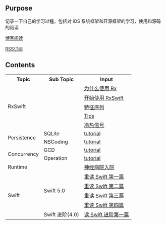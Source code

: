 ## Purpose

记录一下自己的学习过程，包括对 iOS 系统框架和开源框架的学习，使用和源码的阅读

[博客阅读](https://hotchner.github.io/)

[RSS订阅](https://hotchner.github.io/feed.xml)

## Contents

<table>
  <tr>
    <th>Topic</th>
    <th>Sub Topic</th>
    <th>Input</th>
  </tr>
  <tr>
    <td rowspan="5">RxSwift</td>
    <td rowspan="5"></td>
    <td><a href="_posts/RxSwift/2019-06-30-why.md">为什么使用 Rx</a></td>
  </tr>
  <tr>
    <td><a href="_posts/RxSwift/2019-07-01-get-start.md">开始使用 RxSwift</a></td>
  </tr>
  <tr>
    <td><a href="_posts/RxSwift/2019-07-02-traits.md">特征序列</a></td>
  </tr>
  <tr>
    <td><a href="_posts/RxSwift/2019-07-03-tips.md">Tips</a></td>
  </tr>
  <tr>
    <td><a href="_posts/RxSwift/2019-07-03-hot-cold-observables.md">冷热信号</a></td>
  </tr>
  <tr>
    <td rowspan="2">Persistence</td>
    <td>SQLite</td>
    <td><a href="_posts/Persistence/SQLite/2019-06-27-SQLite-tutorial.md">tutorial</a></td>
  </tr>
  <tr>
    <td>NSCoding</td>
    <td><a href="_posts/Persistence/NSCoding/2019-06-29-NSCoding-tutorial.md">tutorial</a></td>
  </tr>
	<tr>
    <td rowspan="2">Concurrency</td>
    <td>GCD</td>
    <td><a href="_posts/Concurrency/GCD/2019-06-19-gcd-tutorial.md">tutorial</a></td>
  </tr>
  <tr>
    <td>Operation</td>
    <td><a href="_posts/Concurrency/Operation/2019-06-20-operation-tutorial.md">tutorial</a></td>
  </tr>
  <tr>
    <td>Runtime</td>
    <td></td>
    <td><a href="_posts/Runtime/2018-12-23-runtime-nuts.md">神经病院入院</a></td>
  </tr>
  <tr>
    <td rowspan="5">Swift</td>
    <td rowspan="4">Swift 5.0</td>
    <td>
      <a href="_posts/Swift/Swift5.0/2019-05-17-the-swift-programming-language-1.md">重读 Swift 第一篇</a
    </td>
  </tr>
  <tr>
    <td>
      <a href="_posts/Swift/Swift5.0/2019-05-19-the-swift-programming-language-2.md">重读 Swift 第二篇</a>
    </td>
  </tr>
  <tr>
    <td>
      <a href="_posts/Swift/Swift5.0/2019-05-21-the-swift-programming-language-3.md">重读 Swift 第三篇</a>
    </td>
  </tr>
  <tr>
    <td>
      <a href="_posts/Swift/Swift5.0/2019-05-22-the-swift-programming-language-4.md">重读 Swift 第四篇</a>
    </td>
  </tr>
  <tr>
    <td>Swift 进阶(4.0)</td>
    <td>
      <a href="_posts/Swift/AdvancedSwift4.0/2019-05-24-advanced-swift-1.md">读 Swift 进阶第一篇</a>
    </td>
	</tr>
</table>

